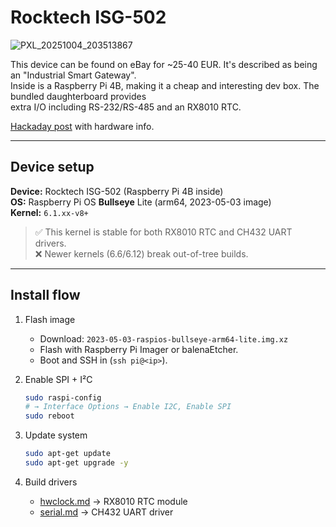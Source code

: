 # Rocktech ISG-502

![PXL_20251004_203513867](https://github.com/user-attachments/assets/6ff13c6a-ba7f-4e6e-8f0f-ab2f130f6393)

This device can be found on eBay for ~25-40 EUR. It's described as being an "Industrial Smart Gateway".  
Inside is a Raspberry Pi 4B, making it a cheap and interesting dev box. The bundled daughterboard provides  
extra I/O including RS-232/RS-485 and an RX8010 RTC.

[Hackaday post](https://hackaday.io/project/195148-reverse-engineering-rocktech-isg-502) with hardware info.

---

## Device setup

**Device:** Rocktech ISG-502 (Raspberry Pi 4B inside)  
**OS:** Raspberry Pi OS **Bullseye** Lite (arm64, 2023-05-03 image)  
**Kernel:** `6.1.xx-v8+`

> ✅ This kernel is stable for both RX8010 RTC and CH432 UART drivers.  
> ❌ Newer kernels (6.6/6.12) break out-of-tree builds.

---

## Install flow

1. Flash image  
   - Download: `2023-05-03-raspios-bullseye-arm64-lite.img.xz`  
   - Flash with Raspberry Pi Imager or balenaEtcher.  
   - Boot and SSH in (`ssh pi@<ip>`).

2. Enable SPI + I²C  
   ```bash
   sudo raspi-config
   # → Interface Options → Enable I2C, Enable SPI
   sudo reboot
   ```

3. Update system  
   ```bash
   sudo apt-get update
   sudo apt-get upgrade -y
   ```

4. Build drivers  
   - [hwclock.md](./hwclock.md) → RX8010 RTC module  
   - [serial.md](./serial.md) → CH432 UART driver  
